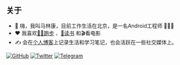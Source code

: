 ## 关于

- 👋 嗨，我叫马林康，目前工作生活在北京，是一名Android工程师 👨🏻‍💻
- ❤️ 我喜欢[🏃🏻跑步](https://run.malinkang.com/) 、[📖读书](https://book.malinkang.com) 和🎬看电影
- ✍️ 会在[个人博客](https://blog.malinkang.com/)上记录生活和学习笔记，也会活跃在一些社交媒体上。

[![GitHub](https://img.shields.io/badge/GitHub-%40malinkang-239a3b.svg)](https://github.com/malinkang)
[![Twitter](https://img.shields.io/badge/Twitter-%40malinkang-58a1f2.svg)](https://twitter.com/malinkang)
[![Telegram](https://img.shields.io/badge/Telegram-%40malinkang-58a1f2.svg)](https://t.me/malinkang)
